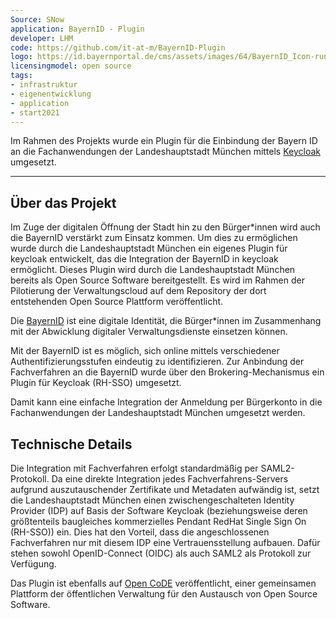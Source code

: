 ```yaml
---
Source: SNow
application: BayernID - Plugin
developer: LHM
code: https://github.com/it-at-m/BayernID-Plugin
logo: https://id.bayernportal.de/cms/assets/images/64/BayernID_Icon-rund.625c9ab7.svg
licensingmodel: open source
tags:
- infrastruktur
- eigenentwicklung
- application
- start2021
---
```


Im Rahmen des Projekts wurde ein Plugin für die Einbindung der Bayern ID an die Fachanwendungen der Landeshauptstadt München mittels [Keycloak](keycloak) umgesetzt.

---

## Über das Projekt

Im Zuge der digitalen Öffnung der Stadt hin zu den Bürger*innen wird auch die BayernID  verstärkt zum Einsatz kommen. Um dies zu ermöglichen wurde durch die Landeshauptstadt München ein eigenes Plugin für keycloak entwickelt, das die Integration der BayernID in keycloak ermöglicht. Dieses Plugin wird durch die Landeshauptstadt München bereits als Open Source Software bereitgestellt. Es wird im Rahmen der Pilotierung der Verwaltungscloud  auf dem Repository der dort entstehenden Open Source Plattform veröffentlicht.

Die [BayernID](https://id.bayernportal.de/de/) ist eine digitale Identität, die Bürger*innen im Zusammenhang mit der Abwicklung digitaler Verwaltungsdienste einsetzen können.

Mit der BayernID ist es möglich, sich online mittels verschiedener Authentifizierungsstufen eindeutig zu identifizieren. Zur Anbindung der Fachverfahren an die BayernID wurde über den Brokering-Mechanismus ein Plugin für Keycloak (RH-SSO) umgesetzt.

Damit kann eine einfache Integration der Anmeldung per Bürgerkonto in die Fachanwendungen der Landeshauptstadt München umgesetzt werden.

## Technische Details

Die Integration mit Fachverfahren erfolgt standardmäßig per SAML2-Protokoll. Da eine direkte Integration jedes Fachverfahrens-Servers aufgrund auszutauschender Zertifikate und Metadaten aufwändig ist, setzt die Landeshauptstadt München einen zwischengeschalteten Identity Provider (IDP) auf Basis der Software Keycloak (beziehungsweise deren größtenteils baugleiches kommerzielles Pendant RedHat Single Sign On (RH-SSO)) ein. Dies hat den Vorteil, dass die angeschlossenen Fachverfahren nur mit diesem IDP eine Vertrauensstellung aufbauen. Dafür stehen sowohl OpenID-Connect (OIDC) als auch SAML2 als Protokoll zur Verfügung.

Das Plugin ist ebenfalls auf [Open CoDE](https://gitlab.opencode.de/landeshauptstadt-muenchen/bayernid-plugin) veröffentlicht, einer gemeinsamen Plattform der öffentlichen Verwaltung für den Austausch von Open Source Software.
